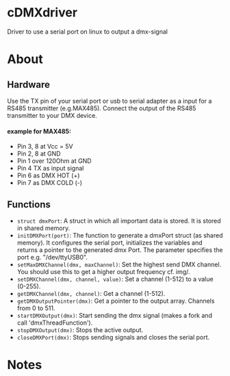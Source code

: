# cDMXdriver
Driver to use a serial port on linux to output a dmx-signal
# About
## Hardware
Use the TX pin of your serial port or usb to serial adapter as a input for a RS485 transmitter (e.g.MAX485).
Connect the output of the RS485 transmitter to your DMX device.
#### example for MAX485:
- Pin 3, 8 at Vcc = 5V
- Pin 2, 8 at GND
- Pin 1 over 120Ohm at GND
- Pin 4 TX as input signal
- Pin 6 as DMX HOT (+)
- Pin 7 as DMX COLD (-)
## Functions
- `struct dmxPort`: A struct in which all important data is stored. It is stored in shared memory.
- `initDMXPort(port)`: The function to generate a dmxPort struct (as shared memory). It configures the serial port, initializes the variables and returns a pointer to the generated dmx Port. The parameter specifies the port e.g. "/dev/ttyUSB0".
- `setMaxDMXChannel(dmx, maxChannel)`: Set the highest send DMX channel. You should use this to get a higher output frequency cf. img/.
- `setDMXChannel(dmx, channel, value)`: Set a channel (1-512) to a value (0-255).
- `getDMXChannel(dmx, channel)`: Get a channel (1-512).
- `getDMXOutputPointer(dmx)`: Get a pointer to the output array. Channels from 0 to 511.
- `startDMXOutput(dmx)`: Start sending the dmx signal (makes a fork and call 'dmxThreadFunction').
- `stopDMXOutput(dmx)`: Stops the active output.
- `closeDMXPort(dmx)`: Stops sending signals and closes the serial port.
# Notes
